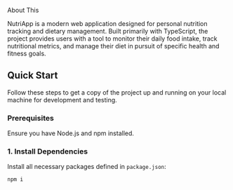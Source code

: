 About This 

NutriApp is a modern web application designed for personal nutrition tracking and dietary management. Built primarily with TypeScript, the project provides users with a tool to monitor their daily food intake, track nutritional metrics, and manage their diet in pursuit of specific health and fitness goals.

## Quick Start

Follow these steps to get a copy of the project up and running on your local machine for development and testing.

### Prerequisites

Ensure you have Node.js and npm installed.

### 1. Install Dependencies

Install all necessary packages defined in `package.json`:

```bash
npm i
  